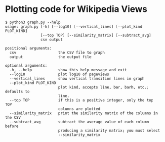 # Plotting code for Wikipedia Views

    $ python3 graph.py --help
    usage: graph.py [-h] [--log10] [--vertical_lines] [--plot_kind PLOT_KIND]
                    [--top TOP] [--similarity_matrix] [--subtract_avg]
                    csv output

    positional arguments:
      csv                   the CSV file to graph
      output                the output file

    optional arguments:
      -h, --help            show this help message and exit
      --log10               plot log10 of pageviews
      --vertical_lines      show vertical transition lines in graph
      --plot_kind PLOT_KIND
                            plot kind, accepts line, bar, barh, etc.; defaults to
                            line.
      --top TOP             if this is a positive integer, only the top TOP
                            columns are plotted
      --similarity_matrix   print the similarity matrix of the columns in the CSV
      --subtract_avg        subtract the average value of each column before
                            producing a similarity matrix; you must select
                            --similarity_matrix
